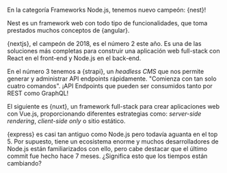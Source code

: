 En la categoría Frameworks Node.js, tenemos nuevo campeón: {nest}!

Nest es un framework web con todo tipo de funcionalidades, que toma prestados muchos conceptos de {angular}.

{nextjs}, el campeón de 2018, es el número 2 este año. Es una de las soluciones más completas para construir una aplicación web full-stack con React en el front-end y Node.js en el back-end.

En el número 3 tenemos a {strapi}, un *headless CMS* que nos permite generar y administrar API endpoints rápidamente.
"Comienza con tan solo cuatro comandos".
¡API Endpoints que pueden ser consumidos tanto por REST como GraphQL!

El siguiente es {nuxt}, un framework full-stack para crear aplicaciones web con Vue.js, proporcionando diferentes estrategias como: *server-side rendering*, *client-side only* o sitio estático.

{express} es casi tan antiguo como Node.js pero todavía aguanta en el top 5. Por supuesto, tiene un ecosistema enorme y muchos desarrolladores de Node.js están familiarizados con ello, pero cabe destacar que el último commit fue hecho hace 7 meses. ¿Significa esto que los tiempos están cambiando?